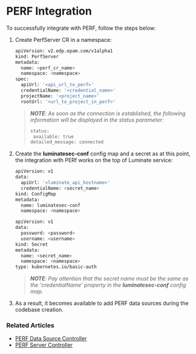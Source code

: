 # PERF Integration

To successfully integrate with PERF, follow the steps below:

1. Create PerfServer CR in a namespace:

    ```bash
    apiVersion: v2.edp.epam.com/v1alpha1
    kind: PerfServer
    metadata:
      name: <perf_cr_name>
      namespace: <namespace>
    spec:
      apiUrl: '<api_url_to_perf>'
      credentialName: '<credential_name>'
      projectName: '<project_name>'
      rootUrl: '<url_to_project_in_perf>'
    ```
    
    >_**NOTE**: As soon as the connection is established, the following information will be displayed in the status parameter:_
    >```bash
    >status:
    >  available: true
    >detailed_message: connected
    >```

2. Create the **luminatesec-conf** config map and a secret as at this point, the integration with PERf works on 
the top of Luminate service:

    ```bash
    apiVersion: v1
    data:
      apiUrl: '<luminate_api_hostname>'
      credentialName: <secret_name>
    kind: ConfigMap
    metadata:
      name: luminatesec-conf
      namespace: <namespace>
    
    apiVersion: v1
    data:
      password: <password>    
      username: <username>
    kind: Secret
    metadata:
      name: <secret_name>
      namespace: <namespace>
    type: kubernetes.io/basic-auth
    ```    
    >_**NOTE**: Pay attention that the secret name must be the same as the 'credentialName' property in the **luminatesec-conf** config map._

3. As a result, it becomes available to add PERF data sources during the codebase creation.

### Related Articles

* [PERF Data Source Controller](../documentation/perf_data_source_controller.md)
* [PERF Server Controller](../documentation/perf_server_controller.md)
